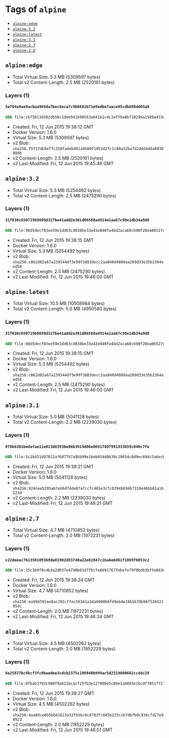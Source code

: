<!-- THIS FILE IS GENERATED VIA '.template-helpers/generate-tag-details.pl' -->

# Tags of `alpine`

-	[`alpine:edge`](#alpineedge)
-	[`alpine:3.2`](#alpine32)
-	[`alpine:latest`](#alpinelatest)
-	[`alpine:3.1`](#alpine31)
-	[`alpine:2.7`](#alpine27)
-	[`alpine:2.6`](#alpine26)

## `alpine:edge`

-	Total Virtual Size: 5.3 MB (5309597 bytes)
-	Total v2 Content-Length: 2.5 MB (2520161 bytes)

### Layers (1)

#### `5e704a9ae9acbaa969da7bec6eca7c9b8682b71e9edbe7aace95cdb880dd05a0`

```dockerfile
ADD file:cb75813d302db56c1dee9d1690563a641b1c4c1ef79a8b71029da1589a433ec9 in /
```

-	Created: Fri, 12 Jun 2015 19:38:12 GMT
-	Docker Version: 1.6.0
-	Virtual Size: 5.3 MB (5309597 bytes)
-	v2 Blob: `sha256:f5f17db9ef7c358fa4eb401a4580f1953d2fc1c80a32ba7d2ddd446a803000db`
-	v2 Content-Length: 2.5 MB (2520161 bytes)
-	v2 Last-Modified: Fri, 12 Jun 2015 19:45:46 GMT

## `alpine:3.2`

-	Total Virtual Size: 5.3 MB (5254492 bytes)
-	Total v2 Content-Length: 2.5 MB (2475290 bytes)

### Layers (1)

#### `31f630c65071968699d327be41add2e301d06568a4914e1aa67c98e1db34a9d8`

```dockerfile
ADD file:98d5decf83ee59e1dd63cd038be33a43e840fa4bd2aca68cb90f20ea06527c40 in /
```

-	Created: Fri, 12 Jun 2015 19:38:15 GMT
-	Docker Version: 1.6.0
-	Virtual Size: 5.3 MB (5254492 bytes)
-	v2 Blob: `sha256:c862d82a67a239544df3e99f3883decc2aa840d480daa269d33e35b2364eed58`
-	v2 Content-Length: 2.5 MB (2475290 bytes)
-	v2 Last-Modified: Fri, 12 Jun 2015 19:46:00 GMT

## `alpine:latest`

-	Total Virtual Size: 10.5 MB (10508984 bytes)
-	Total v2 Content-Length: 5.0 MB (4950580 bytes)

### Layers (1)

#### `31f630c65071968699d327be41add2e301d06568a4914e1aa67c98e1db34a9d8`

```dockerfile
ADD file:98d5decf83ee59e1dd63cd038be33a43e840fa4bd2aca68cb90f20ea06527c40 in /
```

-	Created: Fri, 12 Jun 2015 19:38:15 GMT
-	Docker Version: 1.6.0
-	Virtual Size: 5.3 MB (5254492 bytes)
-	v2 Blob: `sha256:c862d82a67a239544df3e99f3883decc2aa840d480daa269d33e35b2364eed58`
-	v2 Content-Length: 2.5 MB (2475290 bytes)
-	v2 Last-Modified: Fri, 12 Jun 2015 19:46:00 GMT

## `alpine:3.1`

-	Total Virtual Size: 5.0 MB (5041128 bytes)
-	Total v2 Content-Length: 2.2 MB (2239030 bytes)

### Layers (1)

#### `878b6301bedafae11e013d8393be8bb3919d06e06917007991933b59c040c7fe`

```dockerfile
ADD file:5c1b451d97812af6d77b7a9bb99e16eb054d0b39c29654c8d9ec69dc5a6ec6d9 in /
```

-	Created: Fri, 12 Jun 2015 19:38:21 GMT
-	Docker Version: 1.6.0
-	Virtual Size: 5.0 MB (5041128 bytes)
-	v2 Blob: `sha256:924cee5295ab7eb6d74de87afccfc465e3cfc0294b694b7310e46bb61a16123d`
-	v2 Content-Length: 2.2 MB (2239030 bytes)
-	v2 Last-Modified: Fri, 12 Jun 2015 19:46:21 GMT

## `alpine:2.7`

-	Total Virtual Size: 4.7 MB (4710852 bytes)
-	Total v2 Content-Length: 2.0 MB (1972231 bytes)

### Layers (1)

#### `c22deeac7b1350109368da01902d83748a22e82847c1ba6e6d61f1869f6053c2`

```dockerfile
ADD file:35c3b9f8c4b3a2d037e4790b63d77bcfe6691767febefe79f0bdb3bf3e6636f5 in /
```

-	Created: Fri, 12 Jun 2015 19:38:24 GMT
-	Docker Version: 1.6.0
-	Virtual Size: 4.7 MB (4710852 bytes)
-	v2 Blob: `sha256:ea994592ee8ac292cffec561b1a3da090066fd9eb4e18b5670b96f52652295dc`
-	v2 Content-Length: 2.0 MB (1972231 bytes)
-	v2 Last-Modified: Fri, 12 Jun 2015 19:46:34 GMT

## `alpine:2.6`

-	Total Virtual Size: 4.5 MB (4502262 bytes)
-	Total v2 Content-Length: 2.0 MB (1952229 bytes)

### Layers (1)

#### `6e25877bc8bcf3fc0baedee3cdcb2375c108840b999ac5d2319800602cc4dc28`

```dockerfile
ADD file:8fbab3792c980f9a621bcacf25fb3e127086e5c89e1a0893e1bcdf7851f717aa in /
```

-	Created: Fri, 12 Jun 2015 19:38:27 GMT
-	Docker Version: 1.6.0
-	Virtual Size: 4.5 MB (4502262 bytes)
-	v2 Blob: `sha256:4aa8dce0b5bb41623a32fb5bc0c8783fc845b223ccb7dbfb9c936cfd27e90923`
-	v2 Content-Length: 2.0 MB (1952229 bytes)
-	v2 Last-Modified: Fri, 12 Jun 2015 19:46:51 GMT
